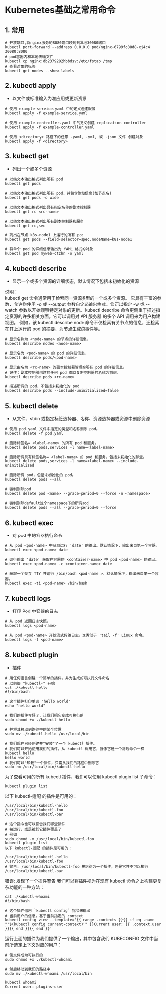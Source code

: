 # Kubernetes基础之常用命令

## 1. 常用

```shell
# 开放端口,将nginx服务的8080端口映射到本地30080端口
kubectl port-forward --address 0.0.0.0 pod/nginx-6799fc88d8-xj4c4 30080:8080
# pod容器内和本地传输文件
kubectl cp nginx:db2379282hbbdsv:/etc/fstab /tmp
# 查看对象的标签
kubectl get nodes --show-labels
```

## 2. kubectl apply

- 以文件或标准输入为准应用或更新资源

```shell
# 使用 example-service.yaml 中的定义创建服务
kubectl apply -f example-service.yaml

# 使用 example-controller.yaml 中的定义创建 replication controller
kubectl apply -f example-controller.yaml

# 使用 <directory> 路径下的任意 .yaml, .yml, 或 .json 文件 创建对象
kubectl apply -f <directory>
```

## 3. kubectl get

- 列出一个或多个资源

```shell
# 以纯文本输出格式列出所有 pod
kubectl get pods

# 以纯文本输出格式列出所有 pod，并包含附加信息(如节点名)
kubectl get pods -o wide

# 以纯文本输出格式列出具有指定名称的副本控制器
kubectl get rc <rc-name>

# 以纯文本输出格式列出所有副本控制器和服务
kubectl get rc,svc

# 列出在节点 k8s-node1 上运行的所有 pod
kubectl get pods --field-selector=spec.nodeName=k8s-node1

# 将单个 pod 的详细信息输出为 YAML 格式的对象
kubectl get pod myweb-ctzhn -o yaml

```

## 4. kubectl describe

- 显示一个或多个资源的详细状态，默认情况下包括未初始化的资源

说明：  
kubectl get 命令通常用于检索同一资源类型的一个或多个资源。 它具有丰富的参数，允许您使用 -o 或 --output 参数自定义输出格式。您可以指定 -w 或 --watch 参数以开始观察特定对象的更新。 kubectl describe 命令更侧重于描述指定资源的许多相关方面。它可以调用对 API 服务器 的多个 API 调用来为用户构建视图。 例如，该 kubectl describe node 命令不仅检索有关节点的信息，还检索在其上运行的 pod 的摘要，为节点生成的事件等。

```shell
# 显示名称为 <node-name> 的节点的详细信息。
kubectl describe nodes <node-name>

# 显示名为 <pod-name> 的 pod 的详细信息。
kubectl describe pods/<pod-name>

# 显示由名为 <rc-name> 的副本控制器管理的所有 pod 的详细信息。
# 记住：副本控制器创建的任何 pod 都以复制控制器的名称为前缀。
kubectl describe pods <rc-name>

# 描述所有的 pod，不包括未初始化的 pod
kubectl describe pods --include-uninitialized=false

```

## 5. kubectl delete

- 从文件、stdin 或指定标签选择器、名称、资源选择器或资源中删除资源

```shell
# 使用 pod.yaml 文件中指定的类型和名称删除 pod。
kubectl delete -f pod.yaml

# 删除标签名= <label-name> 的所有 pod 和服务。
kubectl delete pods,services -l name=<label-name>

# 删除所有具有标签名称= <label-name> 的 pod 和服务，包括未初始化的那些。
kubectl delete pods,services -l name=<label-name> --include-uninitialized

# 删除所有 pod，包括未初始化的 pod。
kubectl delete pods --all

# 强制删除pod
kubectl delete pod <name> --grace-period=0 --force -n <namespace>

# 强制删除default这个namespace下的所有pod
kubectl delete pods --all --grace-period=0 --force
```

## 6. kubectl exec

- 对 pod 中的容器执行命令

```shell
# 从 pod <pod-name> 中获取运行 'date' 的输出。默认情况下，输出来自第一个容器。
kubectl exec <pod-name> date
  
# 运行输出 'date' 获取在容器的 <container-name> 中 pod <pod-name> 的输出。
kubectl exec <pod-name> -c <container-name> date

# 获取一个交互 TTY 并运行 /bin/bash <pod-name >。默认情况下，输出来自第一个容器。
kubectl exec -ti <pod-name> /bin/bash

```

## 7. kubectl logs

- 打印 Pod 中容器的日志

```shell
# 从 pod 返回日志快照。
kubectl logs <pod-name>

# 从 pod <pod-name> 开始流式传输日志。这类似于 'tail -f' Linux 命令。
kubectl logs -f <pod-name>
```

## 8. kubectl plugin

- 插件

```shell
# 用任何语言创建一个简单的插件，并为生成的可执行文件命名
# 以前缀 "kubectl-" 开始
cat ./kubectl-hello
#!/bin/bash

# 这个插件打印单词 "hello world"
echo "hello world"

# 我们的插件写好了，让我们把它变成可执行的
sudo chmod +x ./kubectl-hello

# 并将其移动到路径中的某个位置
sudo mv ./kubectl-hello /usr/local/bin

# 我们现在已经创建并"安装"了一个 kubectl 插件。
# 我们可以开始使用我们的插件，从 kubectl 调用它，就像它是一个常规命令一样
kubectl hello
hello world
# 我们可以"卸载"一个插件，只需从我们的路径中删除它
sudo rm /usr/local/bin/kubectl-hello

```

为了查看可用的所有 kubectl 插件，我们可以使用 kubectl plugin list 子命令：

```shell
kubectl plugin list
```

以下 kubectl-适配 的插件是可用的：

```shell
/usr/local/bin/kubectl-hello
/usr/local/bin/kubectl-foo
/usr/local/bin/kubectl-bar

# 这个指令也可以警告我们哪些插件
# 被运行，或是被其它插件覆盖了
# 例如
sudo chmod -x /usr/local/bin/kubectl-foo
kubectl plugin list
以下 kubectl-适配 的插件是可用的：

/usr/local/bin/kubectl-hello
/usr/local/bin/kubectl-foo
# 警告: /usr/local/bin/kubectl-foo 被识别为一个插件，但是它并不可以执行
/usr/local/bin/kubectl-bar

```

错误: 发现了一个插件警告
我们可以将插件视为在现有 kubectl 命令之上构建更复杂功能的一种方法：

```shell
cat ./kubectl-whoami
#!/bin/bash

# 这个插件借用 `kubectl config` 指令来输出
# 当前用户的信息，基于当前指定的 context
kubectl config view --template='{{ range .contexts }}{{ if eq .name "'$(kubectl config current-context)'" }}Current user: {{ .context.user }}{{ end }}{{ end }}'

```

运行上面的插件为我们提供了一个输出，其中包含我们 KUBECONFIG 文件中当前所选定上下文对应的用户：

```shell
# 使文件成为可执行的
sudo chmod +x ./kubectl-whoami

# 然后移动到我们的路径中
sudo mv ./kubectl-whoami /usr/local/bin

kubectl whoami
Current user: plugins-user
```
